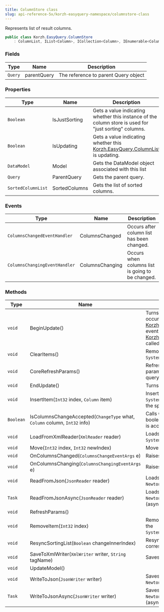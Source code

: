 ```yaml
---
title: ColumnStore class
slug: api-reference-5x/korzh-easyquery-namespace/columnstore-class
---
```



Represents list of result columns.
```csharp
public class Korzh.EasyQuery.ColumnStore
    : ColumnList, IList<Column>, ICollection<Column>, IEnumerable<Column>, IEnumerable, IList, ICollection, IReadOnlyList<Column>, IReadOnlyCollection<Column>

```

### Fields

| Type | Name | Description | 
| --- | --- | --- | 
| `Query` | parentQuery | The reference to parent Query object | 


### Properties

| Type | Name | Description | 
| --- | --- | --- | 
| `Boolean` | IsJustSorting | Gets a value indicating whether this instance of the column store is used for "just sorting" columns. | 
| `Boolean` | IsUpdating | Gets a value indicating whether this [Korzh.EasyQuery.ColumnList](/api-reference-5x/korzh-easyquery-namespace/columnlist-class) is updating. | 
| `DataModel` | Model | Gets the DataModel object associated with this list | 
| `Query` | ParentQuery | Gets the parent query. | 
| `SortedColumnList` | SortedColumns | Gets the list of sorted columns. | 


### Events

| Type | Name | Description | 
| --- | --- | --- | 
| `ColumnsChangedEventHandler` | ColumnsChanged | Occurs after column list has been changed. | 
| `ColumnsChangingEventHandler` | ColumnsChanging | Occurs when columns list is going to be changed. | 


### Methods

| Type | Name | Description | 
| --- | --- | --- | 
| `void` | BeginUpdate() | Turns on the "updating" state.  Any changes occured during this state will not initiate [Korzh.EasyQuery.ColumnStore.ColumnsChanged](/api-reference-5x/korzh-easyquery-namespace/columnstore-class) event  until [Korzh.EasyQuery.ColumnStore.EndUpdate](/api-reference-5x/korzh-easyquery-namespace/columnstore-class) is called. | 
| `void` | ClearItems() | Removes all elements from the `System.Collections.ObjectModel.Collection'1`. | 
| `void` | CoreRefreshParams() | Refreshes the list of query parameters by parameters associated with attributes used in query columns . | 
| `void` | EndUpdate() | Turns the "updating" state off. | 
| `void` | InsertItem(`Int32` index, `Column` item) | Inserts an element into the `System.Collections.ObjectModel.Collection'1` at the specified index. | 
| `Boolean` | IsColumnsChangeAccepted(`ChangeType` what, `Column` column, `Int32` info) | Calls ColumnsChanging event and return boolean value that indicates whether the change is accepted. | 
| `void` | LoadFromXmlReader(`XmlReader` reader) | Loads the column list using `System.Xml.XmlReader` object. | 
| `void` | Move(`Int32` index, `Int32` newIndex) | Moves the specified index of the current. | 
| `void` | OnColumnsChanged(`ColumnsChangeEventArgs` e) | Raises the ColumnsChanged event. | 
| `void` | OnColumnsChanging(`ColumnsChangingEventArgs` e) | Raises the `ColumnsChanging` event. | 
| `void` | ReadFromJson(`JsonReader` reader) | Loads the column list using `Newtonsoft.Json.JsonReader` object. | 
| `Task` | ReadFromJsonAsync(`JsonReader` reader) | Loads the column list using `Newtonsoft.Json.JsonReader` object (asynchronous way). | 
| `void` | RefreshParams() |  | 
| `void` | RemoveItem(`Int32` index) | Removes the element at the specified index of the `System.Collections.ObjectModel.Collection'1`. | 
| `void` | ResyncSortingList(`Boolean` changeInnerIndex) | Resynchronizes the sorting list of columns correspondingly to their order. | 
| `void` | SaveToXmlWriter(`XmlWriter` writer, `String` tagName) | Saves the column list to XML. | 
| `void` | UpdateModel() |  | 
| `void` | WriteToJson(`JsonWriter` writer) | Saves the column list using `Newtonsoft.Json.JsonWriter` object. | 
| `Task` | WriteToJsonAsync(`JsonWriter` writer) | Saves the column list using `Newtonsoft.Json.JsonWriter` object (asynchronous way). |